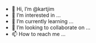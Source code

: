 - 👋 Hi, I’m @kartjim
- 👀 I’m interested in ...
- 🌱 I’m currently learning ...
- 💞️ I’m looking to collaborate on ...
- 📫 How to reach me ...

<!---
kartjim/kartjim is a ✨ special ✨ repository because its `README.md` (this file) appears on your GitHub profile.
You can click the Preview link to take a look at your changes.
--->
